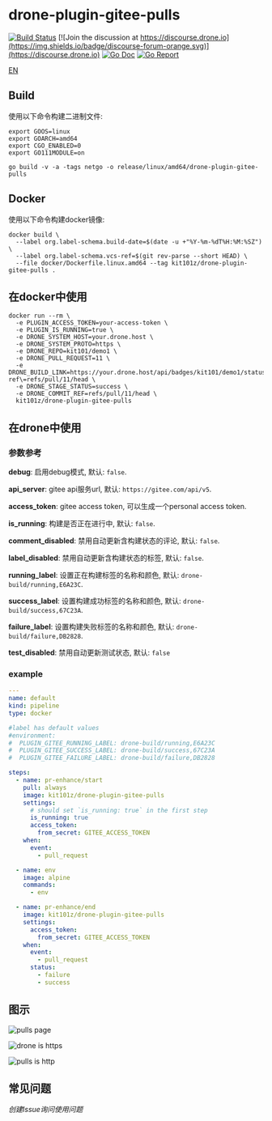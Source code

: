 # drone-plugin-gitee-pulls

[![Build Status](http://cloud.drone.io/api/badges/kit101/drone-plugin-gitee-pulls/status.svg)](http://cloud.drone.io/kit101/drone-plugin-gitee-pulls)
[![Join the discussion at https://discourse.drone.io](https://img.shields.io/badge/discourse-forum-orange.svg)](https://discourse.drone.io)
[![Go Doc](https://godoc.org/github.com/kit101/drone-plugin-gitee-pulls?status.svg)](https://godoc.org/github.com/kit101/drone-plugin-gitee-pulls)
[![Go Report](https://goreportcard.com/badge/github.com/kit101/drone-plugin-gitee-pulls)](https://goreportcard.com/report/github.com/kit101/drone-plugin-gitee-pulls)

[EN](./README.md)

<div style="display: none;">
Drone插件，用于在Gitee的PR中创建注释和标签。

有关使用信息和可用选项列表，请查看[文档](https://plugins.drone.io/plugins/gitee-pulls).
</div>

## Build

使用以下命令构建二进制文件:

```console
export GOOS=linux
export GOARCH=amd64
export CGO_ENABLED=0
export GO111MODULE=on

go build -v -a -tags netgo -o release/linux/amd64/drone-plugin-gitee-pulls
```

## Docker

使用以下命令构建docker镜像:

```console
docker build \
  --label org.label-schema.build-date=$(date -u +"%Y-%m-%dT%H:%M:%SZ") \
  --label org.label-schema.vcs-ref=$(git rev-parse --short HEAD) \
  --file docker/Dockerfile.linux.amd64 --tag kit101z/drone-plugin-gitee-pulls .
```

## 在docker中使用

```console
docker run --rm \
  -e PLUGIN_ACCESS_TOKEN=your-access-token \
  -e PLUGIN_IS_RUNNING=true \
  -e DRONE_SYSTEM_HOST=your.drone.host \
  -e DRONE_SYSTEM_PROTO=https \
  -e DRONE_REPO=kit101/demo1 \
  -e DRONE_PULL_REQUEST=11 \
  -e DRONE_BUILD_LINK=https://your.drone.host/api/badges/kit101/demo1/status.svg?ref\=refs/pull/11/head \
  -e DRONE_STAGE_STATUS=success \
  -e DRONE_COMMIT_REF=refs/pull/11/head \
  kit101z/drone-plugin-gitee-pulls
```

## 在drone中使用

### 参数参考

**debug**:
启用debug模式, 默认: `false`.

**api_server**:
gitee api服务url, 默认: `https://gitee.com/api/v5`.

**access_token**:
gitee access token, 可以生成一个personal access token.

**is_running**:
构建是否正在进行中, 默认: `false`.

**comment_disabled**:
禁用自动更新含构建状态的评论, 默认: `false`.

**label_disabled**:
禁用自动更新含构建状态的标签, 默认: `false`.

**running_label**:
设置正在构建标签的名称和颜色, 默认: `drone-build/running,E6A23C`.

**success_label**:
设置构建成功标签的名称和颜色, 默认: `drone-build/success,67C23A`.

**failure_label**:
设置构建失败标签的名称和颜色, 默认: `drone-build/failure,DB2828`.

**test_disabled**:
禁用自动更新测试状态, 默认: `false`

### example

```yaml
---
name: default
kind: pipeline
type: docker

#label has default values
#environment:
#  PLUGIN_GITEE_RUNNING_LABEL: drone-build/running,E6A23C
#  PLUGIN_GITEE_SUCCESS_LABEL: drone-build/success,67C23A
#  PLUGIN_GITEE_FAILURE_LABEL: drone-build/failure,DB2828

steps:
  - name: pr-enhance/start
    pull: always
    image: kit101z/drone-plugin-gitee-pulls
    settings:
      # should set `is_running: true` in the first step
      is_running: true
      access_token:
        from_secret: GITEE_ACCESS_TOKEN
    when:
      event:
        - pull_request

  - name: env
    image: alpine
    commands:
      - env

  - name: pr-enhance/end
    image: kit101z/drone-plugin-gitee-pulls
    settings:
      access_token:
        from_secret: GITEE_ACCESS_TOKEN
    when:
      event:
        - pull_request
      status:
        - failure
        - success
```

## 图示

![pulls page](./docs/img/pulls.jpg)

![drone is https](./docs/img/https.jpg)

![pulls is http](./docs/img/http.jpg)

## 常见问题

_创建Issue询问使用问题_